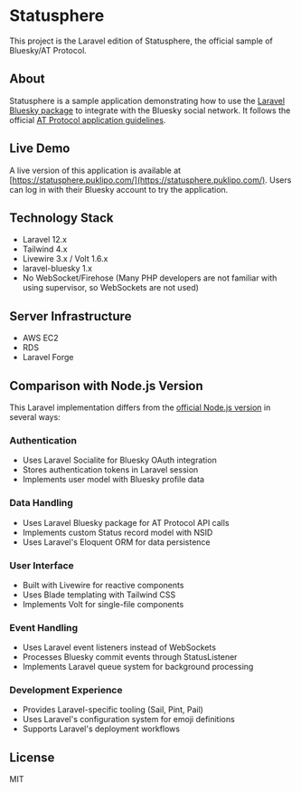 # Statusphere

This project is the Laravel edition of Statusphere, the official sample of Bluesky/AT Protocol.

## About

Statusphere is a sample application demonstrating how to use the [Laravel Bluesky package](https://github.com/invokable/laravel-bluesky) to integrate with the Bluesky social network. It follows the official [AT Protocol application guidelines](https://atproto.com/guides/applications).

## Live Demo

A live version of this application is available at [https://statusphere.puklipo.com/](https://statusphere.puklipo.com/). Users can log in with their Bluesky account to try the application.

## Technology Stack

- Laravel 12.x
- Tailwind 4.x
- Livewire 3.x / Volt 1.6.x
- laravel-bluesky 1.x
- No WebSocket/Firehose (Many PHP developers are not familiar with using supervisor, so WebSockets are not used)

## Server Infrastructure

- AWS EC2
- RDS
- Laravel Forge

## Comparison with Node.js Version

This Laravel implementation differs from the [official Node.js version](https://atproto.com/guides/applications) in several ways:

### Authentication
- Uses Laravel Socialite for Bluesky OAuth integration
- Stores authentication tokens in Laravel session
- Implements user model with Bluesky profile data

### Data Handling
- Uses Laravel Bluesky package for AT Protocol API calls
- Implements custom Status record model with NSID
- Uses Laravel's Eloquent ORM for data persistence

### User Interface
- Built with Livewire for reactive components
- Uses Blade templating with Tailwind CSS
- Implements Volt for single-file components

### Event Handling
- Uses Laravel event listeners instead of WebSockets
- Processes Bluesky commit events through StatusListener
- Implements Laravel queue system for background processing

### Development Experience
- Provides Laravel-specific tooling (Sail, Pint, Pail)
- Uses Laravel's configuration system for emoji definitions
- Supports Laravel's deployment workflows

## License

MIT
